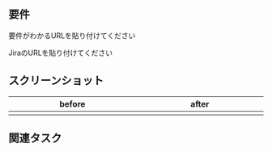 ## 要件

要件がわかるURLを貼り付けてください

JiraのURLを貼り付けてください

## スクリーンショット

| before                                     | after                                      |
| ------------------------------------------ | ------------------------------------------ |
| <img width="250" alt=""> | <img width="250" alt=""> |

## 関連タスク
